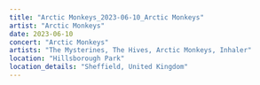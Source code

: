 ```yaml
---
title: "Arctic Monkeys_2023-06-10_Arctic Monkeys"
artist: "Arctic Monkeys"
date: 2023-06-10
concert: "Arctic Monkeys"
artists: "The Mysterines, The Hives, Arctic Monkeys, Inhaler"
location: "Hillsborough Park"
location_details: "Sheffield, United Kingdom"
---
```

